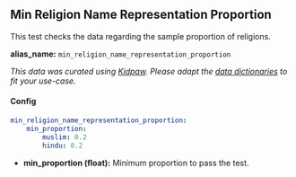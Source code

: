 
<div class="h3-box" markdown="1">

## Min Religion Name Representation Proportion

This test checks the data regarding the sample proportion of religions.

**alias_name:** `min_religion_name_representation_proportion`

<i class="fa fa-info-circle"></i>
<em>This data was curated using [Kidpaw](https://www.kidpaw.com/). Please adapt the [data dictionaries](https://github.com/JohnSnowLabs/langtest/blob/main/langtest/transform/utils.py) to fit your use-case.</em>

#### Config
```yaml
min_religion_name_representation_proportion:
    min_proportion: 
        muslim: 0.2
        hindu: 0.2
```

- **min_proportion (float):** Minimum proportion to pass the test.

<!-- #### Examples -->

</div>